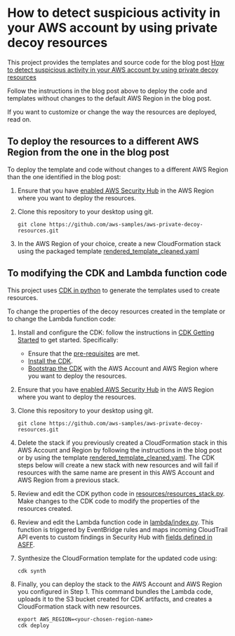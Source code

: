 # How to detect suspicious activity in your AWS account by using private decoy resources

This project provides the templates and source code for the blog post [How to detect suspicious activity in your AWS account by using private decoy resources](https://aws.amazon.com/blogs/security/)

Follow the instructions in the blog post above to deploy the code and templates without changes to the default AWS Region in the blog post.

If you want to customize or change the way the resources are deployed, read on.

## To deploy the resources to a different AWS Region from the one in the blog post
To deploy the template and code without changes to a different AWS Region than the one identified in the blog post:

1. Ensure that you have [enabled AWS Security Hub](https://docs.aws.amazon.com/securityhub/latest/userguide/securityhub-enable.html#securityhub-enable-console) in the AWS Region where you want to deploy the resources.

1. Clone this repository to your desktop using git.
    ```
    git clone https://github.com/aws-samples/aws-private-decoy-resources.git
    ```

2. In the AWS Region of your choice, create a new CloudFormation stack using the packaged template [rendered_template_cleaned.yaml](rendered_template_cleaned.yaml)

## To modifying the CDK and Lambda function code
This project uses [CDK in python](https://docs.aws.amazon.com/cdk/v2/guide/work-with-cdk-python.html) to generate the templates used to create resources.

To change the properties of the decoy resources created in the template or to change the Lambda function code:

1. Install and configure the CDK: follow the instructions in [CDK Getting Started](https://docs.aws.amazon.com/cdk/v2/guide/getting_started.html) to get started. Specifically:
    - Ensure that the [pre-requisites](https://docs.aws.amazon.com/cdk/v2/guide/getting_started.html#getting_started_prerequisites) are met.
    - [Install the CDK](https://docs.aws.amazon.com/cdk/v2/guide/getting_started.html#getting_started_install).
    - [Bootstrap the CDK](https://docs.aws.amazon.com/cdk/v2/guide/getting_started.html#getting_started_bootstrap) with the AWS Account and AWS Region where you want to deploy the resources.

1. Ensure that you have [enabled AWS Security Hub](https://docs.aws.amazon.com/securityhub/latest/userguide/securityhub-enable.html#securityhub-enable-console) in the AWS Region where you want to deploy the resources.


2. Clone this repository to your desktop using git.
    ```
    git clone https://github.com/aws-samples/aws-private-decoy-resources.git
    ```

3. Delete the stack if you previously created a CloudFormation stack in this AWS Account and Region by following the instructions in the blog post or by using the template [rendered_template_cleaned.yaml](rendered_template_cleaned.yaml). The CDK steps below will create a new stack with new resources and will fail if resources with the same name are present in this AWS Account and AWS Region from a previous stack.


3. Review and edit the CDK python code in [resources/resources_stack.py](resources/resources_stack.py). Make changes to the CDK code to modify the properties of the resources created.


4. Review and edit the Lambda function code in [lambda/index.py](lambda/index.py). This function is triggered by EventBridge rules and maps incoming CloudTrail API events to custom findings in Security Hub with [fields defined in ASFF](https://docs.aws.amazon.com/securityhub/latest/userguide/securityhub-findings-format.html).

5. Synthesize the CloudFormation template for the updated code using:
    ```
    cdk synth
    ```

6. Finally, you can deploy the stack to the AWS Account and AWS Region you configured in Step 1. This command bundles the Lambda code, uploads it to the S3 bucket created for CDK artifacts, and creates a CloudFormation stack with new resources.
    ```
    export AWS_REGION=<your-chosen-region-name>
    cdk deploy
    ```
